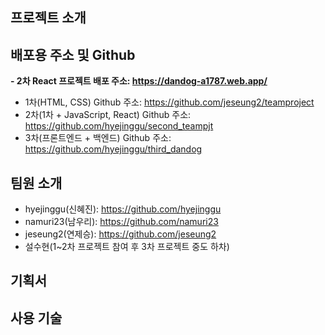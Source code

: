 ## 프로젝트 소개

## 배포용 주소 및 Github
**- 2차 React 프로젝트 배포 주소: https://dandog-a1787.web.app/**

- 1차(HTML, CSS) Github 주소: https://github.com/jeseung2/teamproject
- 2차(1차 + JavaScript, React) Github 주소: https://github.com/hyejinggu/second_teampjt
- 3차(프론트엔드 + 백엔드) Github 주소: https://github.com/hyejinggu/third_dandog

## 팀원 소개
- hyejinggu(신혜진): https://github.com/hyejinggu
- namuri23(남우리): https://github.com/namuri23
- jeseung2(연제승): https://github.com/jeseung2
- 설수현(1~2차 프로젝트 참여 후 3차 프로젝트 중도 하차)

## 기획서

## 사용 기술
